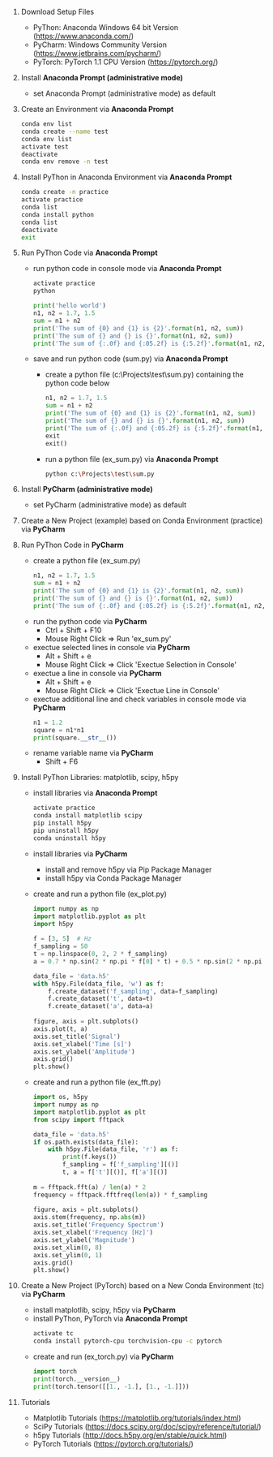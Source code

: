 1. Download Setup Files
    - PyThon: Anaconda Windows 64 bit Version (https://www.anaconda.com/)
    - PyCharm: Windows Community Version (https://www.jetbrains.com/pycharm/)
    - PyTorch: PyTorch 1.1 CPU Version (https://pytorch.org/)


1. Install **Anaconda Prompt (administrative mode)**
    - set Anaconda Prompt (administrative mode) as default    

1. Create an Environment via **Anaconda Prompt**
     ```bash
    conda env list
    conda create --name test
    conda env list
    activate test
    deactivate
    conda env remove -n test
    ```

1. Install PyThon in Anaconda Environment via **Anaconda Prompt**
    ```bash
    conda create -n practice
    activate practice
    conda list
    conda install python
    conda list
    deactivate
    exit
    ```

1. Run PyThon Code via **Anaconda Prompt**
    - run python code in console mode via **Anaconda Prompt**
        ```bash
        activate practice
        python
        ```
        
        ```python
        print('hello world')
        n1, n2 = 1.7, 1.5
        sum = n1 + n2
        print('The sum of {0} and {1} is {2}'.format(n1, n2, sum))
        print('The sum of {} and {} is {}'.format(n1, n2, sum))
        print('The sum of {:.0f} and {:05.2f} is {:5.2f}'.format(n1, n2, sum))
        ```
    - save and run python code (sum.py) via **Anaconda Prompt**
        - create a python file (c:\Projects\test\sum.py) containing the python code below
            ```python
            n1, n2 = 1.7, 1.5
            sum = n1 + n2
            print('The sum of {0} and {1} is {2}'.format(n1, n2, sum))
            print('The sum of {} and {} is {}'.format(n1, n2, sum))
            print('The sum of {:.0f} and {:05.2f} is {:5.2f}'.format(n1, n2, sum))
            exit
            exit()
            ```
        - run a python file (ex_sum.py) via **Anaconda Prompt**
            ```bash
            python c:\Projects\test\sum.py
            ```
            
1. Install **PyCharm (administrative mode)**
    - set PyCharm (administrative mode) as default    

1. Create a New Project (example) based on Conda Environment (practice) via **PyCharm**

1. Run PyThon Code in **PyCharm**
    - create a python file (ex_sum.py)
        ```python
        n1, n2 = 1.7, 1.5
        sum = n1 + n2
        print('The sum of {0} and {1} is {2}'.format(n1, n2, sum))
        print('The sum of {} and {} is {}'.format(n1, n2, sum))
        print('The sum of {:.0f} and {:05.2f} is {:5.2f}'.format(n1, n2, sum))
        ```
    - run the python code via **PyCharm**
        - Ctrl + Shift + F10
        - Mouse Right Click => Run 'ex_sum.py'
    - exectue selected lines in console via **PyCharm**
        - Alt + Shift + e
        - Mouse Right Click => Click 'Exectue Selection in Console'
    - exectue a line in console via **PyCharm**
        - Alt + Shift + e
        - Mouse Right Click => Click 'Exectue Line in Console'
    - exectue additional line and check variables in console mode via **PyCharm**
        ```python
        n1 = 1.2
        square = n1*n1
        print(square.__str__())
        ```
    - rename variable name via **PyCharm**
        - Shift + F6
    
1. Install PyThon Libraries: matplotlib, scipy, h5py
    - install libraries via **Anaconda Prompt**
        ```bash
        activate practice
        conda install matplotlib scipy
        pip install h5py
        pip uninstall h5py
        conda uninstall h5py
        ```
    - install libraries via **PyCharm**
        - install and remove h5py via Pip Package Manager
        - install h5py via Conda Package Manager
            
    - create and run a python file (ex_plot.py)
        ```python
        import numpy as np
        import matplotlib.pyplot as plt
        import h5py
            
        f = [3, 5]  # Hz
        f_sampling = 50
        t = np.linspace(0, 2, 2 * f_sampling)
        a = 0.7 * np.sin(2 * np.pi * f[0] * t) + 0.5 * np.sin(2 * np.pi * f[1] * t)

        data_file = 'data.h5'
        with h5py.File(data_file, 'w') as f:
            f.create_dataset('f_sampling', data=f_sampling)
            f.create_dataset('t', data=t)
            f.create_dataset('a', data=a)
            
        figure, axis = plt.subplots()
        axis.plot(t, a)
        axis.set_title('Signal')
        axis.set_xlabel('Time [s]')
        axis.set_ylabel('Amplitude')
        axis.grid()
        plt.show()
        ```        
   
    - create and run a python file (ex_fft.py)
        ```python
        import os, h5py
        import numpy as np
        import matplotlib.pyplot as plt
        from scipy import fftpack

        data_file = 'data.h5'
        if os.path.exists(data_file):
            with h5py.File(data_file, 'r') as f:
                print(f.keys())
                f_sampling = f['f_sampling'][()]
                t, a = f['t'][()], f['a'][()]
                
        m = fftpack.fft(a) / len(a) * 2
        frequency = fftpack.fftfreq(len(a)) * f_sampling
            
        figure, axis = plt.subplots()
        axis.stem(frequency, np.abs(m))
        axis.set_title('Frequency Spectrum')
        axis.set_xlabel('Frequency [Hz]')
        axis.set_ylabel('Magnitude')
        axis.set_xlim(0, 8)
        axis.set_ylim(0, 1)
        axis.grid()
        plt.show()
        ```        
        
1. Create a New Project (PyTorch) based on a New Conda Environment (tc) via **PyCharm**
    - install matplotlib, scipy, h5py via **PyCharm**    
    - install PyThon, PyTorch via **Anaconda Prompt**
        ```bash
        activate tc
        conda install pytorch-cpu torchvision-cpu -c pytorch
        ```    
    - create and run (ex_torch.py) via **PyCharm**
        ```python
        import torch
        print(torch.__version__)
        print(torch.tensor([[1., -1.], [1., -1.]]))
        ```
        
1. Tutorials
    - Matplotlib Tutorials (https://matplotlib.org/tutorials/index.html)
    - SciPy Tutorials (https://docs.scipy.org/doc/scipy/reference/tutorial/)
    - h5py Tutorials (http://docs.h5py.org/en/stable/quick.html)
    - PyTorch Tutorials (https://pytorch.org/tutorials/)
